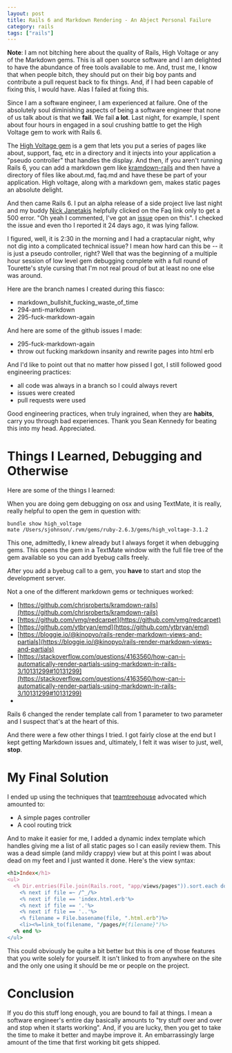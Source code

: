 ```yaml
---
layout: post
title: Rails 6 and Markdown Rendering - An Abject Personal Failure
category: rails
tags: ["rails"]
---
```

**Note**: I am not bitching here about the quality of Rails, High Voltage or any of the Markdown gems.  This is all open source software and I am delighted to have the abundance of free tools available to me.  And, trust me, I know that when people bitch, they should put on their big boy pants and contribute a pull request back to fix things.  And, if I had been capable of fixing this, I would have.  Alas I failed at fixing this.

Since I am a software engineer, I am experienced at failure.  One of the absolutely soul diminishing aspects of being a software engineer that none of us talk about is that we **fail**.  We fail **a lot**.  Last night, for example, I spent about four hours in engaged in a soul crushing battle to get the High Voltage gem to work with Rails 6.

The [High Voltage gem](https://github.com/thoughtbot/high_voltage) is a gem that lets you put a series of pages like about, support, faq, etc in a directory and it injects into your application a "pseudo controller" that handles the display.  And then, if you aren't running Rails 6, you can add a markdown gem like [kramdown-rails](https://github.com/chrisroberts/kramdown-rails) and then have a directory of files like about.md, faq.md and have these be part of your application.  High voltage, along with a markdown gem, makes static pages an absolute delight.

And then came Rails 6.  I put an alpha release of a side project live last night and my buddy [Nick Janetakis](https://nickjanetakis.com/blog/) helpfully clicked on the Faq link only to get a 500 error.  "Oh yeah I commented, I've got an [issue](https://github.com/thoughtbot/high_voltage/issues/289) open on this".  I checked the issue and even tho I reported it 24 days ago, it was lying fallow.  

I figured, well, it is 2:30 in the morning and I had a craptacular night, why not dig into a complicated technical issue?  I mean how hard can this be -- it is just a pseudo controller, right?  Well that was the beginning of a multiple hour session of low level gem debugging complete with a full round of Tourette's style cursing that I'm not real proud of but at least no one else was around.  

Here are the branch names I created during this fiasco:

* markdown_bullshit_fucking_waste_of_time
* 294-anti-markdown
* 295-fuck-markdown-again

And here are some of the github issues I made:

* 295-fuck-markdown-again
* throw out fucking markdown insanity and rewrite pages into html erb

And I'd like to point out that no matter how pissed I got, I still followed good engineering practices:

* all code was always in a branch so I could always revert
* issues were created
* pull requests were used

Good engineering practices, when truly ingrained, when they are **habits**, carry you through bad experiences.  Thank you Sean Kennedy for beating this into my head.  Appreciated.

# Things I Learned, Debugging and Otherwise

Here are some of the things I learned:

When you are doing gem debugging on osx and using TextMate, it is really, really helpful to open the gem in question with:

    bundle show high_voltage
    mate /Users/sjohnson/.rvm/gems/ruby-2.6.3/gems/high_voltage-3.1.2 

This one, admittedly, I knew already but I always forget it when debugging gems.  This opens the gem in a TextMate window with the full file tree of the gem available so you can add byebug calls freely.

After you add a byebug call to a gem, you **have** to start and stop the development server.

Not a one of the different markdown gems or techniques worked:

* [https://github.com/chrisroberts/kramdown-rails](https://github.com/chrisroberts/kramdown-rails)
* [https://github.com/vmg/redcarpet](https://github.com/vmg/redcarpet)
* [https://github.com/ytbryan/emd](https://github.com/ytbryan/emd)
* [https://bloggie.io/@kinopyo/rails-render-markdown-views-and-partials](https://bloggie.io/@kinopyo/rails-render-markdown-views-and-partials)
* [https://stackoverflow.com/questions/4163560/how-can-i-automatically-render-partials-using-markdown-in-rails-3/10131299#10131299](https://stackoverflow.com/questions/4163560/how-can-i-automatically-render-partials-using-markdown-in-rails-3/10131299#10131299)
* 

Rails 6 changed the render template call from 1 parameter to two parameter and I suspect that's at the heart of this.

And there were a few other things I tried.  I got fairly close at the end but I kept getting Markdown issues and, ultimately, I felt it was wiser to just, well, **stop**.

# My Final Solution

I ended up using the techniques that [teamtreehouse](https://blog.teamtreehouse.com/static-pages-ruby-rails) advocated which amounted to:

* A simple pages controller
* A cool routing trick 

And to make it easier for me, I added a dynamic index template which handles giving me a list of all static pages so I can easily review them. This was a dead simple (and mildy crappy) view but at this point I was about dead on my feet and I just wanted it done.  Here's the view syntax:

```ruby
<h1>Index</h1>
<ul>
  <% Dir.entries(File.join(Rails.root, "app/views/pages")).sort.each do |file| %>
    <% next if file =~ /^_/%>
    <% next if file == 'index.html.erb'%>
    <% next if file == '.'%>
    <% next if file == '..'%>
    <% filename = File.basename(file, ".html.erb")%>
    <li><%=link_to(filename, "/pages/#{filename}")%>
  <% end %>
</ul>
```

This could obviously be quite a bit better but this is one of those features that you write solely for yourself.  It isn't linked to from anywhere on the site and the only one using it should be me or people on the project. 

# Conclusion

If you do this stuff long enough, you are bound to fail at things.  I mean a software engineer's entire day basically amounts to "try stuff over and over and stop when it starts working". And, if you are lucky, then you get to take the time to make it better and maybe improve it.  An embarrassingly large amount of the time that first working bit gets shipped.
